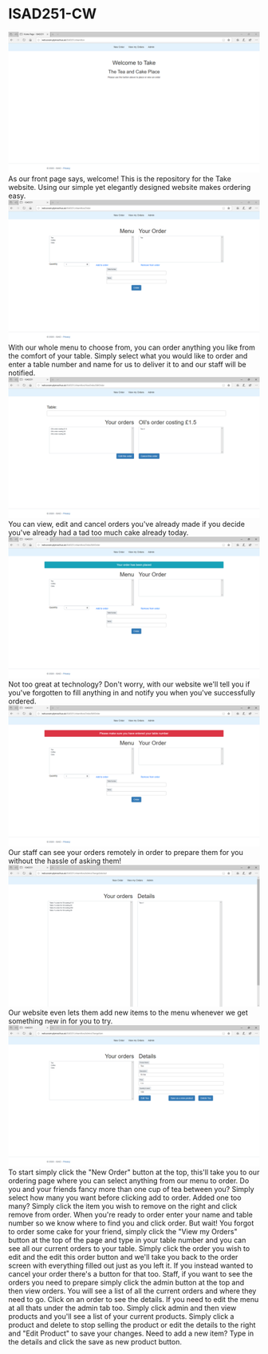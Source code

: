 # ISAD251-CW

![Home Screen](/screenshots/home.png)
As our front page says, welcome! This is the repository for the Take website.
Using our simple yet elegantly designed website makes ordering easy.
![Order Screen](/screenshots/order.png)
With our whole menu to choose from, you can order anything you like from the comfort of your table. Simply select what you would like to order and enter a table number and name for us to deliver it to and our staff will be notified.
![View Screen](/screenshots/View.png)
You can view, edit and cancel orders you've already made if you decide you've already had a tad too much cake already today.
![Order Screen Success](/screenshots/orderSuccess.png)
Not too great at technology? Don't worry, with our website we'll tell you if you've forgotten to fill anything in and notify you when you've successfully ordered.
![Order Screen Error](/screenshots/orderError.png)
Our staff can see your orders remotely in order to prepare them for you without the hassle of asking them!
![Admin Order Screen](/screenshots/adminOrders.png)
Our website even lets them add new items to the menu whenever we get something new in for you to try.
![Admin Products Screen](/screenshots/adminProducts.png)
To start simply click the "New Order" button at the top, this'll take you to our ordering page where you can select anything from our menu to order. Do you and your friends fancy more than one cup of tea between you? Simply select how many you want before clicking add to order. Added one too many? Simply click the item you wish to remove on the right and click remove from order. When you're ready to order enter your name and table number so we know where to find you and click order.
But wait! You forgot to order some cake for your friend, simply click the "View my Orders" button at the top of the page and type in your table number and you can see all our current orders to your table. Simply click the order you wish to edit and the edit this order button and we'll take you back to the order screen with everything filled out just as you left it. If you instead wanted to cancel your order there's a button for that too.
Staff, if you want to see the orders you need to prepare simply click the admin button at the top and then view orders. You will see a list of all the current orders and where they need to go. Click on an order to see the details.
If you need to edit the menu at all thats under the admin tab too. Simply click admin and then view products and you'll see a list of your current products. Simply click a product and delete to stop selling the product or edit the details to the right and "Edit Product" to save your changes. Need to add a new item? Type in the details and click the save as new product button.
